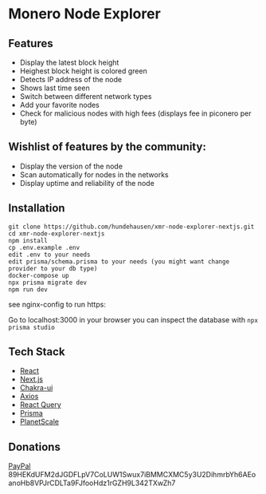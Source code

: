 # Monero Node Explorer

## Features

- Display the latest block height
- Heighest block height is colored green
- Detects IP address of the node
- Shows last time seen
- Switch between different network types
- Add your favorite nodes
- Check for malicious nodes with high fees (displays fee in piconero per byte)

## Wishlist of features by the community:

- Display the version of the node
- Scan automatically for nodes in the networks
- Display uptime and reliability of the node

## Installation

```
git clone https://github.com/hundehausen/xmr-node-explorer-nextjs.git
cd xmr-node-explorer-nextjs
npm install
cp .env.example .env
edit .env to your needs
edit prisma/schema.prisma to your needs (you might want change provider to your db type)
docker-compose up
npx prisma migrate dev
npm run dev
```
see nginx-config to run https:

Go to localhost:3000 in your browser
you can inspect the database with `npx prisma studio`

## Tech Stack

- [React](https://reactjs.org/)
- [Next.js](https://nextjs.org/)
- [Chakra-ui](https://chakra-ui.com/)
- [Axios](https://github.com/axios/axios)
- [React Query](https://tanstack.com/query/v4/)
- [Prisma](https://www.prisma.io/)
- [PlanetScale](https://planetscale.com/)

## Donations

[PayPal](https://www.youtube.com/watch?v=dQw4w9WgXcQ)
89HEKdUFM2dJGDFLpV7CoLUW1Swux7iBMMCXMC5y3U2DihmrbYh6AEoanoHb8VPJrCDLTa9FJfooHdz1rGZH9L342TXwZh7

